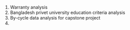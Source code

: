 1. Warranty analysis
2. Bangladesh privet university education criteria analysis
3. By-cycle data analysis for capstone project
4. 